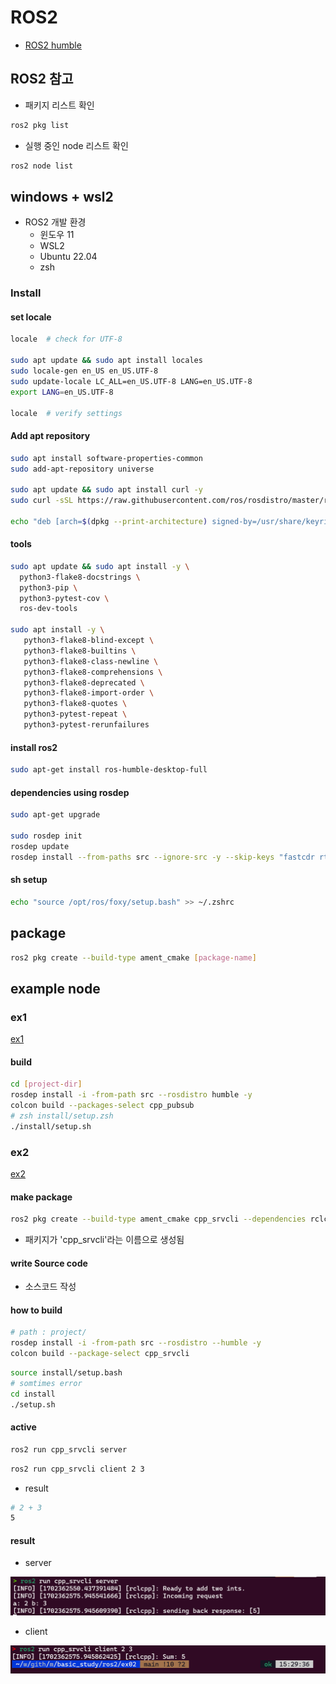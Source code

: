 # ROS2

- [ROS2 humble](https://docs.ros.org/en/humble/index.html)

## ROS2 참고

- 패키지 리스트 확인

```bash
ros2 pkg list
```

- 실행 중인 node 리스트 확인

```bash
ros2 node list
```

## windows + wsl2

- ROS2 개발 환경
  - 윈도우 11
  - WSL2
  - Ubuntu 22.04
  - zsh

### Install

#### set locale

```bash
locale  # check for UTF-8

sudo apt update && sudo apt install locales
sudo locale-gen en_US en_US.UTF-8
sudo update-locale LC_ALL=en_US.UTF-8 LANG=en_US.UTF-8
export LANG=en_US.UTF-8

locale  # verify settings
```

#### Add apt repository

```bash
sudo apt install software-properties-common
sudo add-apt-repository universe

sudo apt update && sudo apt install curl -y
sudo curl -sSL https://raw.githubusercontent.com/ros/rosdistro/master/ros.key -o /usr/share/keyrings/ros-archive-keyring.gpg

echo "deb [arch=$(dpkg --print-architecture) signed-by=/usr/share/keyrings/ros-archive-keyring.gpg] http://packages.ros.org/ros2/ubuntu $(. /etc/os-release && echo $UBUNTU_CODENAME) main" | sudo tee /etc/apt/sources.list.d/ros2.list > /dev/null
```

#### tools

```bash
sudo apt update && sudo apt install -y \
  python3-flake8-docstrings \
  python3-pip \
  python3-pytest-cov \
  ros-dev-tools
  
sudo apt install -y \
   python3-flake8-blind-except \
   python3-flake8-builtins \
   python3-flake8-class-newline \
   python3-flake8-comprehensions \
   python3-flake8-deprecated \
   python3-flake8-import-order \
   python3-flake8-quotes \
   python3-pytest-repeat \
   python3-pytest-rerunfailures
```

#### install ros2

```bash
sudo apt-get install ros-humble-desktop-full
```

#### dependencies using rosdep

```bash
sudo apt-get upgrade

sudo rosdep init
rosdep update
rosdep install --from-paths src --ignore-src -y --skip-keys "fastcdr rti-connext-dds-6.0.1 urdfdom_headers"
```

#### sh setup

```bash
echo "source /opt/ros/foxy/setup.bash" >> ~/.zshrc
```

## package

```bash
ros2 pkg create --build-type ament_cmake [package-name]
```

## example node

### ex1

[ex1](https://docs.ros.org/en/foxy/Tutorials/Beginner-Client-Libraries/Writing-A-Simple-Cpp-Publisher-And-Subscriber.html)

#### build

```bash
cd [project-dir]
rosdep install -i -from-path src --rosdistro humble -y
colcon build --packages-select cpp_pubsub
# zsh install/setup.zsh
./install/setup.sh
```

### ex2

[ex2](https://docs.ros.org/en/foxy/Tutorials/Beginner-Client-Libraries/Writing-A-Simple-Cpp-Service-And-Client.html)

#### make package

```bash
ros2 pkg create --build-type ament_cmake cpp_srvcli --dependencies rclcpp example_interfaces
```

- 패키지가 'cpp_srvcli'라는 이름으로 생성됨

#### write Source code

- 소스코드 작성

#### how to build

```bash
# path : project/
rosdep install -i -from-path src --rosdistro --humble -y
colcon build --package-select cpp_srvcli
```

```bash
source install/setup.bash
# somtimes error
cd install
./setup.sh
```

#### active

```bash
ros2 run cpp_srvcli server
```

```bash
ros2 run cpp_srvcli client 2 3
```

- result

```bash
# 2 + 3 
5
```

#### result

- server

![result server](image/ex02_result_server.png)

- client

![result client](image/ex02_result_client.png)
